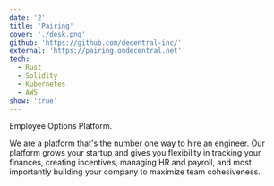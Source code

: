 ```yaml
---
date: '2'
title: 'Pairing'
cover: './desk.png'
github: 'https://github.com/decentral-inc/'
external: 'https://pairing.ondecentral.net'
tech:
  - Rust
  - Solidity
  - Kubernetes
  - AWS
show: 'true'
---
```


Employee Options Platform.

We are a platform that's the number one way to hire an engineer. Our platform grows your startup and gives you flexibility in tracking your finances, creating incentives, managing HR and payroll, and most importantly building your company to maximize team cohesiveness.
